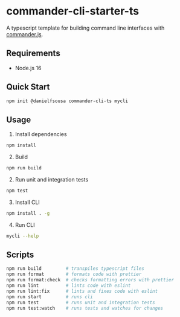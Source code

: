 # commander-cli-starter-ts

A typescript template for building command line interfaces with [commander.js](https://github.com/tj/commander.js/).

## Requirements

- Node.js 16

## Quick Start

```bash
npm init @danielfsousa commander-cli-ts mycli
```

## Usage

1. Install dependencies

```bash
npm install
```

2. Build

```bash
npm run build
```

2. Run unit and integration tests

```bash
npm test
```

3. Install CLI

```bash
npm install . -g
```

4. Run CLI

```bash
mycli --help
```

## Scripts

```bash
npm run build         # transpiles typescript files
npm run format        # formats code with prettier
npm run format:check  # checks formatting errors with prettier
npm run lint          # lints code with eslint
npm run lint:fix      # lints and fixes code with eslint
npm run start         # runs cli
npm run test          # runs unit and integration tests
npm run test:watch    # runs tests and watches for changes
```
